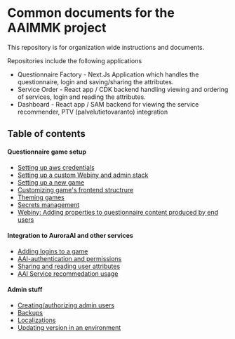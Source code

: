 # Common documents for the AAIMMK project

This repository is for organization wide instructions and documents.

Repositories include the following applications

- Questionnaire Factory - Next.Js Application which handles the questionnaire, login and saving/sharing the attributes.
- Service Order - React app / CDK backend handling viewing and ordering of services, login and reading the attributes.
- Dashboard - React app / SAM backend for viewing the service recommender, PTV (palvelutietovaranto) integration

## Table of contents

#### Questionnaire game setup

- [Setting up aws credentials](md/aws-credentials.md)
- [Setting up a custom Webiny and admin stack](md/webiny-admin-stack.md)
- [Setting up a new game](md/new-game-setup.md)
- [Customizing game's frontend structrure](md/game-frontend-structure.md)
- [Theming games](md/theming-games.md)
- [Secrets management](md/secrets-management.md)
- [Webiny: Adding properties to questionnaire content produced by end users](md/questionnaire-webiny-properties.md)

#### Integration to AuroraAI and other services

- [Adding logins to a game](md/adding-logins-to-game.md)
- [AAI-authentication and permissions](md/aai-authentication-and-permissions.md)
- [Sharing and reading user attributes](md/sharing-and-reading-user-attributes.md)
- [AAI Service recommedation usage](md/aai-service-recommendation.md)

#### Admin stuff

- [Creating/authorizing admin users](md/authorizing-admin-users.md)
- [Backups](md/backups.md)
- [Localizations](md/localization.md)
- [Updating version in an environment](md/full-stack-update.md)
